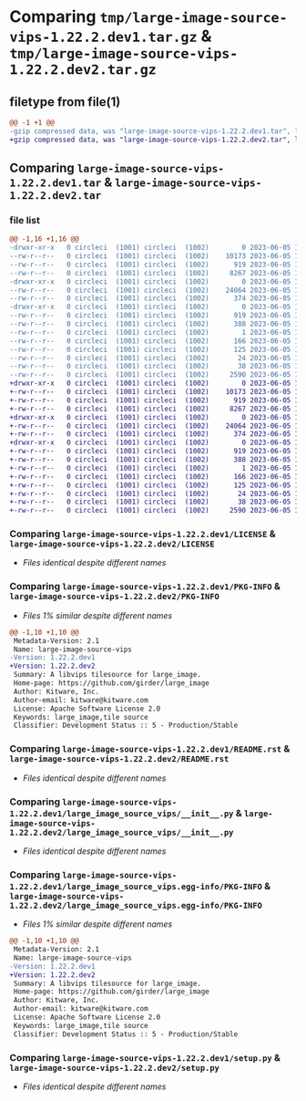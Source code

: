 # Comparing `tmp/large-image-source-vips-1.22.2.dev1.tar.gz` & `tmp/large-image-source-vips-1.22.2.dev2.tar.gz`

## filetype from file(1)

```diff
@@ -1 +1 @@
-gzip compressed data, was "large-image-source-vips-1.22.2.dev1.tar", last modified: Mon Jun  5 18:18:39 2023, max compression
+gzip compressed data, was "large-image-source-vips-1.22.2.dev2.tar", last modified: Mon Jun  5 18:22:04 2023, max compression
```

## Comparing `large-image-source-vips-1.22.2.dev1.tar` & `large-image-source-vips-1.22.2.dev2.tar`

### file list

```diff
@@ -1,16 +1,16 @@
-drwxr-xr-x   0 circleci  (1001) circleci  (1002)        0 2023-06-05 18:18:39.416661 large-image-source-vips-1.22.2.dev1/
--rw-r--r--   0 circleci  (1001) circleci  (1002)    10173 2023-06-05 18:18:39.000000 large-image-source-vips-1.22.2.dev1/LICENSE
--rw-r--r--   0 circleci  (1001) circleci  (1002)      919 2023-06-05 18:18:39.416661 large-image-source-vips-1.22.2.dev1/PKG-INFO
--rw-r--r--   0 circleci  (1001) circleci  (1002)     8267 2023-06-05 18:18:39.000000 large-image-source-vips-1.22.2.dev1/README.rst
-drwxr-xr-x   0 circleci  (1001) circleci  (1002)        0 2023-06-05 18:18:39.416661 large-image-source-vips-1.22.2.dev1/large_image_source_vips/
--rw-r--r--   0 circleci  (1001) circleci  (1002)    24064 2023-06-05 18:16:35.000000 large-image-source-vips-1.22.2.dev1/large_image_source_vips/__init__.py
--rw-r--r--   0 circleci  (1001) circleci  (1002)      374 2023-06-05 18:16:35.000000 large-image-source-vips-1.22.2.dev1/large_image_source_vips/girder_source.py
-drwxr-xr-x   0 circleci  (1001) circleci  (1002)        0 2023-06-05 18:18:39.416661 large-image-source-vips-1.22.2.dev1/large_image_source_vips.egg-info/
--rw-r--r--   0 circleci  (1001) circleci  (1002)      919 2023-06-05 18:18:39.000000 large-image-source-vips-1.22.2.dev1/large_image_source_vips.egg-info/PKG-INFO
--rw-r--r--   0 circleci  (1001) circleci  (1002)      388 2023-06-05 18:18:39.000000 large-image-source-vips-1.22.2.dev1/large_image_source_vips.egg-info/SOURCES.txt
--rw-r--r--   0 circleci  (1001) circleci  (1002)        1 2023-06-05 18:18:39.000000 large-image-source-vips-1.22.2.dev1/large_image_source_vips.egg-info/dependency_links.txt
--rw-r--r--   0 circleci  (1001) circleci  (1002)      166 2023-06-05 18:18:39.000000 large-image-source-vips-1.22.2.dev1/large_image_source_vips.egg-info/entry_points.txt
--rw-r--r--   0 circleci  (1001) circleci  (1002)      125 2023-06-05 18:18:39.000000 large-image-source-vips-1.22.2.dev1/large_image_source_vips.egg-info/requires.txt
--rw-r--r--   0 circleci  (1001) circleci  (1002)       24 2023-06-05 18:18:39.000000 large-image-source-vips-1.22.2.dev1/large_image_source_vips.egg-info/top_level.txt
--rw-r--r--   0 circleci  (1001) circleci  (1002)       38 2023-06-05 18:18:39.416661 large-image-source-vips-1.22.2.dev1/setup.cfg
--rw-r--r--   0 circleci  (1001) circleci  (1002)     2590 2023-06-05 18:16:35.000000 large-image-source-vips-1.22.2.dev1/setup.py
+drwxr-xr-x   0 circleci  (1001) circleci  (1002)        0 2023-06-05 18:22:04.444978 large-image-source-vips-1.22.2.dev2/
+-rw-r--r--   0 circleci  (1001) circleci  (1002)    10173 2023-06-05 18:22:04.000000 large-image-source-vips-1.22.2.dev2/LICENSE
+-rw-r--r--   0 circleci  (1001) circleci  (1002)      919 2023-06-05 18:22:04.444978 large-image-source-vips-1.22.2.dev2/PKG-INFO
+-rw-r--r--   0 circleci  (1001) circleci  (1002)     8267 2023-06-05 18:22:04.000000 large-image-source-vips-1.22.2.dev2/README.rst
+drwxr-xr-x   0 circleci  (1001) circleci  (1002)        0 2023-06-05 18:22:04.440978 large-image-source-vips-1.22.2.dev2/large_image_source_vips/
+-rw-r--r--   0 circleci  (1001) circleci  (1002)    24064 2023-06-05 18:20:12.000000 large-image-source-vips-1.22.2.dev2/large_image_source_vips/__init__.py
+-rw-r--r--   0 circleci  (1001) circleci  (1002)      374 2023-06-05 18:20:12.000000 large-image-source-vips-1.22.2.dev2/large_image_source_vips/girder_source.py
+drwxr-xr-x   0 circleci  (1001) circleci  (1002)        0 2023-06-05 18:22:04.444978 large-image-source-vips-1.22.2.dev2/large_image_source_vips.egg-info/
+-rw-r--r--   0 circleci  (1001) circleci  (1002)      919 2023-06-05 18:22:04.000000 large-image-source-vips-1.22.2.dev2/large_image_source_vips.egg-info/PKG-INFO
+-rw-r--r--   0 circleci  (1001) circleci  (1002)      388 2023-06-05 18:22:04.000000 large-image-source-vips-1.22.2.dev2/large_image_source_vips.egg-info/SOURCES.txt
+-rw-r--r--   0 circleci  (1001) circleci  (1002)        1 2023-06-05 18:22:04.000000 large-image-source-vips-1.22.2.dev2/large_image_source_vips.egg-info/dependency_links.txt
+-rw-r--r--   0 circleci  (1001) circleci  (1002)      166 2023-06-05 18:22:04.000000 large-image-source-vips-1.22.2.dev2/large_image_source_vips.egg-info/entry_points.txt
+-rw-r--r--   0 circleci  (1001) circleci  (1002)      125 2023-06-05 18:22:04.000000 large-image-source-vips-1.22.2.dev2/large_image_source_vips.egg-info/requires.txt
+-rw-r--r--   0 circleci  (1001) circleci  (1002)       24 2023-06-05 18:22:04.000000 large-image-source-vips-1.22.2.dev2/large_image_source_vips.egg-info/top_level.txt
+-rw-r--r--   0 circleci  (1001) circleci  (1002)       38 2023-06-05 18:22:04.444978 large-image-source-vips-1.22.2.dev2/setup.cfg
+-rw-r--r--   0 circleci  (1001) circleci  (1002)     2590 2023-06-05 18:20:12.000000 large-image-source-vips-1.22.2.dev2/setup.py
```

### Comparing `large-image-source-vips-1.22.2.dev1/LICENSE` & `large-image-source-vips-1.22.2.dev2/LICENSE`

 * *Files identical despite different names*

### Comparing `large-image-source-vips-1.22.2.dev1/PKG-INFO` & `large-image-source-vips-1.22.2.dev2/PKG-INFO`

 * *Files 1% similar despite different names*

```diff
@@ -1,10 +1,10 @@
 Metadata-Version: 2.1
 Name: large-image-source-vips
-Version: 1.22.2.dev1
+Version: 1.22.2.dev2
 Summary: A libvips tilesource for large_image.
 Home-page: https://github.com/girder/large_image
 Author: Kitware, Inc.
 Author-email: kitware@kitware.com
 License: Apache Software License 2.0
 Keywords: large_image,tile source
 Classifier: Development Status :: 5 - Production/Stable
```

### Comparing `large-image-source-vips-1.22.2.dev1/README.rst` & `large-image-source-vips-1.22.2.dev2/README.rst`

 * *Files identical despite different names*

### Comparing `large-image-source-vips-1.22.2.dev1/large_image_source_vips/__init__.py` & `large-image-source-vips-1.22.2.dev2/large_image_source_vips/__init__.py`

 * *Files identical despite different names*

### Comparing `large-image-source-vips-1.22.2.dev1/large_image_source_vips.egg-info/PKG-INFO` & `large-image-source-vips-1.22.2.dev2/large_image_source_vips.egg-info/PKG-INFO`

 * *Files 1% similar despite different names*

```diff
@@ -1,10 +1,10 @@
 Metadata-Version: 2.1
 Name: large-image-source-vips
-Version: 1.22.2.dev1
+Version: 1.22.2.dev2
 Summary: A libvips tilesource for large_image.
 Home-page: https://github.com/girder/large_image
 Author: Kitware, Inc.
 Author-email: kitware@kitware.com
 License: Apache Software License 2.0
 Keywords: large_image,tile source
 Classifier: Development Status :: 5 - Production/Stable
```

### Comparing `large-image-source-vips-1.22.2.dev1/setup.py` & `large-image-source-vips-1.22.2.dev2/setup.py`

 * *Files identical despite different names*

